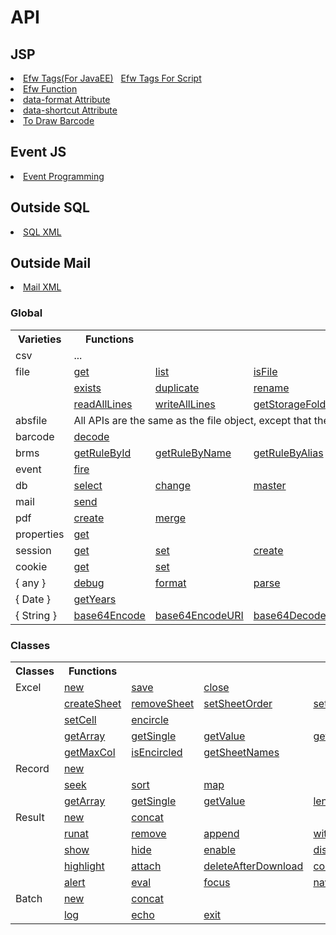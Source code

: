 <H1>API</H1>

<h2>JSP</h2>
<li><a href="https://github.com/efwGrp/efw3.X/blob/master/help/api_efw_tag.md">Efw Tags(For JavaEE)</a>&nbsp;&nbsp;&nbsp;<a href="api_efw_tag_script.md">Efw Tags For Script</a></li>
<li><a href="https://github.com/efwGrp/efw3.X/blob/master/help/api_efw_function.md">Efw Function</a></li>
<li><a href="https://github.com/efwGrp/efw3.X/blob/master/help/api_data_format.md">data-format Attribute</a></li>
<li><a href="https://github.com/efwGrp/efw3.X/blob/master/help/api_data_shortcut.md">data-shortcut Attribute</a></li>
<li><a href="https://github.com/efwGrp/efw3.X/blob/master/help/api_draw_barcode.md">To Draw Barcode</a></li>

<h2>Event JS</h2>
<li><a href="https://github.com/efwGrp/efw3.X/blob/master/help/api_event.md">Event Programming</a></li>


<h2>Outside SQL</h2>
<li><a href="https://github.com/efwGrp/efw3.X/blob/master/help/api_sql.md">SQL XML</a></li>
<h2>Outside Mail</h2>
<li><a href="https://github.com/efwGrp/efw3.X/blob/master/help/api_mail.md">Mail XML</a></li>


<h3>Global</h3>
<table>
<tr><th>Varieties</th><th>Functions</th></tr>
<tr><td>csv</td><td>...</td></tr>
<tr><td>file</td><td><a href="https://github.com/efwGrp/efw3.X/blob/master/help/file.get.md">get</a></td><td><a href="https://github.com/efwGrp/efw3.X/blob/master/help/file.list.md">list</a></td><td><a href="https://github.com/efwGrp/efw3.X/blob/master/help/file.isFile.md">isFile</a></td><td><a href="https://github.com/efwGrp/efw3.X/blob/master/help/file.isFolder.md">isFolder</a></td></td><td><a href="https://github.com/efwGrp/efw3.X/blob/master/help/file.makeFile.md">makeFile</a></td></tr>
<tr><td><td><a href="https://github.com/efwGrp/efw3.X/blob/master/help/file.exists.md">exists</a></td><td><a href="https://github.com/efwGrp/efw3.X/blob/master/help/file.duplicate.md">duplicate</a></td><td><a href="https://github.com/efwGrp/efw3.X/blob/master/help/file.rename.md">rename</a></td><td><a href="https://github.com/efwGrp/efw3.X/blob/master/help/file.remove.md">remove</a></td><td><a href="https://github.com/efwGrp/efw3.X/blob/master/help/file.makeDir.md">makeDir</a></td></tr>
<tr><td></td><td><a href="https://github.com/efwGrp/efw3.X/blob/master/help/file.readAllLines.md">readAllLines</a></td><td><a href="https://github.com/efwGrp/efw3.X/blob/master/help/file.writeAllLines.md">writeAllLines</a></td><td><a href="https://github.com/efwGrp/efw3.X/blob/master/help/file.getStorageFolder.md">getStorageFolder</a></td><td><a href="https://github.com/efwGrp/efw3.X/blob/master/help/file.saveUploadFiles.md">saveUploadFiles</a></td><td><a href="https://github.com/efwGrp/efw3.X/blob/master/help/file.saveSingleUploadFile.md">saveSingleUploadFile</a></td></tr>
<tr><td>absfile</td><td colspan=5>All APIs are the same as the file object, except that the path param is an absolute one.</td></tr>
<tr><td>barcode</td><td><a href="https://github.com/efwGrp/efw3.X/blob/master/help/barcode.decode.md">decode</a></td></tr>
<tr><td>brms</td><td><a href="https://github.com/efwGrp/efw3.X/blob/master/help/brms.getRuleById.md">getRuleById</a></td><td><a href="https://github.com/efwGrp/efw3.X/blob/master/help/brms.getRuleByName.md">getRuleByName</a></td><td><a href="https://github.com/efwGrp/efw3.X/blob/master/help/brms.getRuleByAlias.md">getRuleByAlias</a></td></tr>
<tr><td>event</td><td><a href="https://github.com/efwGrp/efw3.X/blob/master/help/event.fire.md">fire</a></td></tr>
<tr><td>db</td><td><a href="https://github.com/efwGrp/efw3.X/blob/master/help/db.select.md">select</a></td><td><a href="https://github.com/efwGrp/efw3.X/blob/master/help/db.change.md">change</a></td><td><a href="https://github.com/efwGrp/efw3.X/blob/master/help/db.master.md">master</a></td></tr>
<tr><td>mail</td><td><a href="https://github.com/efwGrp/efw3.X/blob/master/help/mail.send.md">send</a></td></tr>
<tr><td>pdf</td><td><a href="https://github.com/efwGrp/efw3.X/blob/master/help/pdf.create.md">create</a></td><td><a href="https://github.com/efwGrp/efw3.X/blob/master/help/pdf.merge.md">merge</a></td></tr>
<tr><td>properties</td><td><a href="https://github.com/efwGrp/efw3.X/blob/master/help/properties.get.md">get</a></td></tr>
<tr><td>session</td><td><a href="https://github.com/efwGrp/efw3.X/blob/master/help/session.get.md">get</a></td><td><a href="https://github.com/efwGrp/efw3.X/blob/master/help/session.set.md">set</a></td><td><a href="https://github.com/efwGrp/efw3.X/blob/master/help/session.create.md">create</a></td><td><a href="https://github.com/efwGrp/efw3.X/blob/master/help/session.invalidate.md">invalidate</a></td></tr>
<tr><td>cookie</td><td><a href="https://github.com/efwGrp/efw3.X/blob/master/help/cookie.get.md">get</a></td><td><a href="https://github.com/efwGrp/efw3.X/blob/master/help/cookie.set.md">set</a></td></tr>
<tr><td>{ any }</td><td><a href="https://github.com/efwGrp/efw3.X/blob/master/help/any.debug.md">debug</a></td><td><a href="https://github.com/efwGrp/efw3.X/blob/master/help/any.format.md">format</a></td><td><a href="https://github.com/efwGrp/efw3.X/blob/master/help/any.parse.md">parse</a></td></tr>
<tr><td>{ Date }</td><td><a href="https://github.com/efwGrp/efw3.X/blob/master/help/Date.getYears.md">getYears</a></td></tr>
<tr><td>{ String }</td><td><a href="https://github.com/efwGrp/efw3.X/blob/master/help/String.base64Encode.md">base64Encode</a></td><td><a href="https://github.com/efwGrp/efw3.X/blob/master/help/String.base64EncodeURI.md">base64EncodeURI</a></td><td><a href="https://github.com/efwGrp/efw3.X/blob/master/help/String.base64Decode.md">base64Decode</a></td></tr>

</table>
<h3>Classes</h3>
<table>
<tr><th>Classes</th><th>Functions</th></tr>

<tr><td>Excel</td>
<td><a href="https://github.com/efwGrp/efw3.X/blob/master/help/excel.new.md">new</a></td>
<td><a href="https://github.com/efwGrp/efw3.X/blob/master/help/excel.save.md">save</a></td>
<td><a href="https://github.com/efwGrp/efw3.X/blob/master/help/excel.close.md">close</a></td>
</tr>
<tr><td></td>
<td><a href="https://github.com/efwGrp/efw3.X/blob/master/help/excel.createSheet.md">createSheet</a></td>
<td><a href="https://github.com/efwGrp/efw3.X/blob/master/help/excel.removeSheet.md">removeSheet</a></td>
<td><a href="https://github.com/efwGrp/efw3.X/blob/master/help/excel.setSheetOrder.md">setSheetOrder</a></td>
<td><a href="https://github.com/efwGrp/efw3.X/blob/master/help/excel.setActiveSheet.md">setActiveSheet</a></td>
</tr>
<tr><td></td>
<td><a href="https://github.com/efwGrp/efw3.X/blob/master/help/excel.setCell.md">setCell</a></td>
<td><a href="https://github.com/efwGrp/efw3.X/blob/master/help/excel.encircle.md">encircle</a></td>
</tr>
<tr><td></td>
<td><a href="https://github.com/efwGrp/efw3.X/blob/master/help/excel.getArray.md">getArray</a></td>
<td><a href="https://github.com/efwGrp/efw3.X/blob/master/help/excel.getSingle.md">getSingle</a></td>
<td><a href="https://github.com/efwGrp/efw3.X/blob/master/help/excel.getValue.md">getValue</a></td>
<td><a href="https://github.com/efwGrp/efw3.X/blob/master/help/excel.getMaxRow.md">getMaxRow</a></td>
</tr>
<tr><td></td>
<td><a href="https://github.com/efwGrp/efw3.X/blob/master/help/excel.getMaxCol.md">getMaxCol</a></td>
<td><a href="https://github.com/efwGrp/efw3.X/blob/master/help/excel.isEncircled.md">isEncircled</a></td>
<td><a href="https://github.com/efwGrp/efw3.X/blob/master/help/excel.getSheetNames.md">getSheetNames</a></td>
</tr>

<tr><td>Record</td>
<td><a href="https://github.com/efwGrp/efw3.X/blob/master/help/record.new.md">new</a></td>
</tr>
<tr><td></td>
<td><a href="https://github.com/efwGrp/efw3.X/blob/master/help/record.seek.md">seek</a></td>
<td><a href="https://github.com/efwGrp/efw3.X/blob/master/help/record.sort.md">sort</a></td>
<td><a href="https://github.com/efwGrp/efw3.X/blob/master/help/record.map.md">map</a></td>
</tr>
<tr><td></td>
<td><a href="https://github.com/efwGrp/efw3.X/blob/master/help/record.getArray.md">getArray</a></td>
<td><a href="https://github.com/efwGrp/efw3.X/blob/master/help/record.getSingle.md">getSingle</a></td>
<td><a href="https://github.com/efwGrp/efw3.X/blob/master/help/record.getValue.md">getValue</a></td>
<td><a href="https://github.com/efwGrp/efw3.X/blob/master/help/record.length.md">length</a></td>
</tr>
<tr><td>Result</td>
<td><a href="https://github.com/efwGrp/efw3.X/blob/master/help/result.new.md">new</a></td>
<td><a href="https://github.com/efwGrp/efw3.X/blob/master/help/result.concat.md">concat</a></td>
</tr>
<tr><td></td>
<td><a href="https://github.com/efwGrp/efw3.X/blob/master/help/result.runat.md">runat</a></td>
<td><a href="https://github.com/efwGrp/efw3.X/blob/master/help/result.remove.md">remove</a></td>
<td><a href="https://github.com/efwGrp/efw3.X/blob/master/help/result.append.md">append</a></td>
<td><a href="https://github.com/efwGrp/efw3.X/blob/master/help/result.withdata.md">withdata</a></td>
</tr>
<tr><td></td>
<!--<td><a href="https://github.com/efwGrp/efw3.X/blob/master/help/result.error.md">error</a></td>-->
<td><a href="https://github.com/efwGrp/efw3.X/blob/master/help/result.show.md">show</a></td>
<td><a href="https://github.com/efwGrp/efw3.X/blob/master/help/result.hide.md">hide</a></td>
<td><a href="https://github.com/efwGrp/efw3.X/blob/master/help/result.enable.md">enable</a></td>
<td><a href="https://github.com/efwGrp/efw3.X/blob/master/help/result.disable.md">disable</a></td>
</tr>
<tr><td></td>
<td><a href="https://github.com/efwGrp/efw3.X/blob/master/help/result.highlight.md">highlight</a></td>
<td><a href="https://github.com/efwGrp/efw3.X/blob/master/help/result.attach.md">attach</a></td>
<td><a href="https://github.com/efwGrp/efw3.X/blob/master/help/result.deleteAfterDownload.md">deleteAfterDownload</a></td>
<td><a href="https://github.com/efwGrp/efw3.X/blob/master/help/result.confirm.md">confirm</a></td>
</tr>
<tr><td></td>
<td><a href="https://github.com/efwGrp/efw3.X/blob/master/help/result.alert.md">alert</a></td>
<td><a href="https://github.com/efwGrp/efw3.X/blob/master/help/result.eval.md">eval</a></td>
<td><a href="https://github.com/efwGrp/efw3.X/blob/master/help/result.focus.md">focus</a></td>
<td><a href="https://github.com/efwGrp/efw3.X/blob/master/help/result.navigate.md">navigate</a></td>
</tr>

<tr><td>Batch</td>
<td><a href="https://github.com/efwGrp/efw3.X/blob/master/help/batch.new.md">new</a></td>
<td><a href="https://github.com/efwGrp/efw3.X/blob/master/help/batch.concat.md">concat</a></td>
</tr>
<tr><td></td>
<td><a href="https://github.com/efwGrp/efw3.X/blob/master/help/batch.log.md">log</a></td>
<td><a href="https://github.com/efwGrp/efw3.X/blob/master/help/batch.echo.md">echo</a></td>
<td><a href="https://github.com/efwGrp/efw3.X/blob/master/help/batch.exit.md">exit</a></td>
</tr>


</table>
